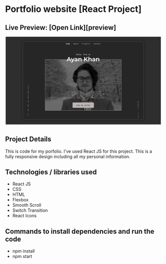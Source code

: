 # Portfolio website [React Project]

## Live Preview: [Open Link][preview]

![](./ReadMeImages/ReadMeBanner.png)

## Project Details

This is code for my porfolio. I've used React JS for this project. This is a fully responsive design including all my personal information.

## Technologies / libraries used
- React JS
- CSS
- HTML
- Flexbox
- Smooth Scroll
- Switch Transition
- React Icons

## Commands to install dependencies and run the code
- npm install
- npm start
